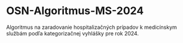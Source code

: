 # OSN-Algoritmus-MS-2024
Algoritmus na zaradovanie hospitalizačných prípadov k medicínskym službám podľa kategorizačnej vyhlášky pre rok 2024.
